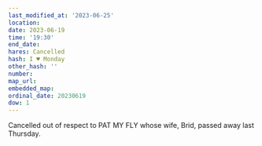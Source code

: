 ```yaml
---
last_modified_at: '2023-06-25'
location:
date: 2023-06-19
time: '19:30'
end_date:
hares: Cancelled
hash: I ♥ Monday
other_hash: ''
number:
map_url:
embedded_map:
ordinal_date: 20230619
dow: 1
---
```

Cancelled out of respect to PAT MY FLY whose wife, Brid, passed away last Thursday.
